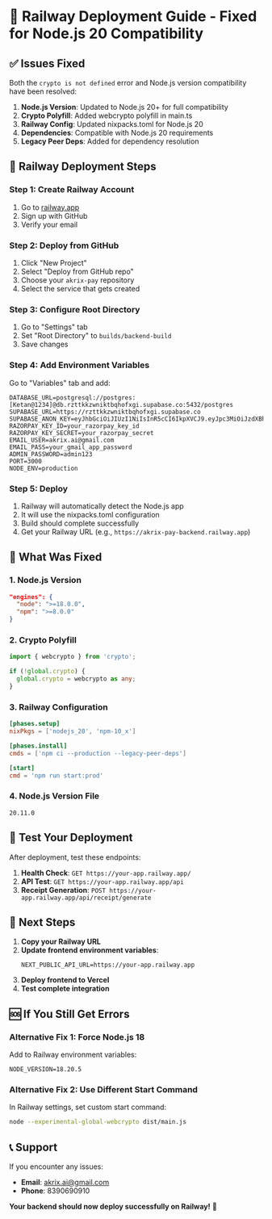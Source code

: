 # 🚂 Railway Deployment Guide - Fixed for Node.js 20 Compatibility

## ✅ **Issues Fixed**

Both the `crypto is not defined` error and Node.js version compatibility have been resolved:

1. **Node.js Version**: Updated to Node.js 20+ for full compatibility
2. **Crypto Polyfill**: Added webcrypto polyfill in main.ts
3. **Railway Config**: Updated nixpacks.toml for Node.js 20
4. **Dependencies**: Compatible with Node.js 20 requirements
5. **Legacy Peer Deps**: Added for dependency resolution

## 🚀 **Railway Deployment Steps**

### **Step 1: Create Railway Account**
1. Go to [railway.app](https://railway.app)
2. Sign up with GitHub
3. Verify your email

### **Step 2: Deploy from GitHub**
1. Click "New Project"
2. Select "Deploy from GitHub repo"
3. Choose your `akrix-pay` repository
4. Select the service that gets created

### **Step 3: Configure Root Directory**
1. Go to "Settings" tab
2. Set "Root Directory" to `builds/backend-build`
3. Save changes

### **Step 4: Add Environment Variables**
Go to "Variables" tab and add:

```env
DATABASE_URL=postgresql://postgres:[Ketan@1234]@db.rzttkkzwniktbqhofxgi.supabase.co:5432/postgres
SUPABASE_URL=https://rzttkkzwniktbqhofxgi.supabase.co
SUPABASE_ANON_KEY=eyJhbGciOiJIUzI1NiIsInR5cCI6IkpXVCJ9.eyJpc3MiOiJzdXBhYmFzZSIsInJlZiI6InJ6dHRra3p3bmlrdGJxaG9meGdpIiwicm9sZSI6ImFub24iLCJpYXQiOjE3NTE5ODgzODcsImV4cCI6MjA2NzU2NDM4N30.8E4t1LMqcXA5LctnXEY14w4KQIcMbcMI9oGG35cKNoA
RAZORPAY_KEY_ID=your_razorpay_key_id
RAZORPAY_KEY_SECRET=your_razorpay_secret
EMAIL_USER=akrix.ai@gmail.com
EMAIL_PASS=your_gmail_app_password
ADMIN_PASSWORD=admin123
PORT=3000
NODE_ENV=production
```

### **Step 5: Deploy**
1. Railway will automatically detect the Node.js app
2. It will use the nixpacks.toml configuration
3. Build should complete successfully
4. Get your Railway URL (e.g., `https://akrix-pay-backend.railway.app`)

## 🔧 **What Was Fixed**

### **1. Node.js Version**
```json
"engines": {
  "node": ">=18.0.0",
  "npm": ">=8.0.0"
}
```

### **2. Crypto Polyfill**
```typescript
import { webcrypto } from 'crypto';

if (!global.crypto) {
  global.crypto = webcrypto as any;
}
```

### **3. Railway Configuration**
```toml
[phases.setup]
nixPkgs = ['nodejs_20', 'npm-10_x']

[phases.install]
cmds = ['npm ci --production --legacy-peer-deps']

[start]
cmd = 'npm run start:prod'
```

### **4. Node.js Version File**
```
20.11.0
```

## 🧪 **Test Your Deployment**

After deployment, test these endpoints:

1. **Health Check**: `GET https://your-app.railway.app/`
2. **API Test**: `GET https://your-app.railway.app/api`
3. **Receipt Generation**: `POST https://your-app.railway.app/api/receipt/generate`

## 🔗 **Next Steps**

1. **Copy your Railway URL**
2. **Update frontend environment variables**:
   ```env
   NEXT_PUBLIC_API_URL=https://your-app.railway.app
   ```
3. **Deploy frontend to Vercel**
4. **Test complete integration**

## 🆘 **If You Still Get Errors**

### **Alternative Fix 1: Force Node.js 18**
Add to Railway environment variables:
```env
NODE_VERSION=18.20.5
```

### **Alternative Fix 2: Use Different Start Command**
In Railway settings, set custom start command:
```bash
node --experimental-global-webcrypto dist/main.js
```

## 📞 **Support**

If you encounter any issues:
- **Email**: akrix.ai@gmail.com
- **Phone**: 8390690910

**Your backend should now deploy successfully on Railway!** 🎉
